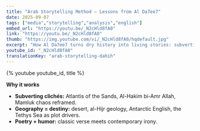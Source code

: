 ```yaml
---
title: "Arab Storytelling Method — Lessons from Al Da7ee7"
date: 2025-09-07
tags: ["media","storytelling","analysis","english"]
embed_url: "https://youtu.be/_N2cHld8fA0"
link: "https://youtu.be/_N2cHld8fA0"
thumb: "https://img.youtube.com/vi/_N2cHld8fA0/hqdefault.jpg"
excerpt: "How Al Da7ee7 turns dry history into living stories: subverting clichés, geography as a protagonist, poetry + modern wit."
youtube_id: "_N2cHld8fA0"
translationKey: "arab-storytelling-dahih"
---
```

{% youtube youtube_id, title %}

**Why it works**
- **Subverting clichés:** Atlantis of the Sands, Al-Hakim bi-Amr Allah, Mamluk chaos reframed.
- **Geography = destiny:** desert, al-Hijr geology, Antarctic English, the Tethys Sea as plot drivers.
- **Poetry + humor:** classic verse meets contemporary irony.
